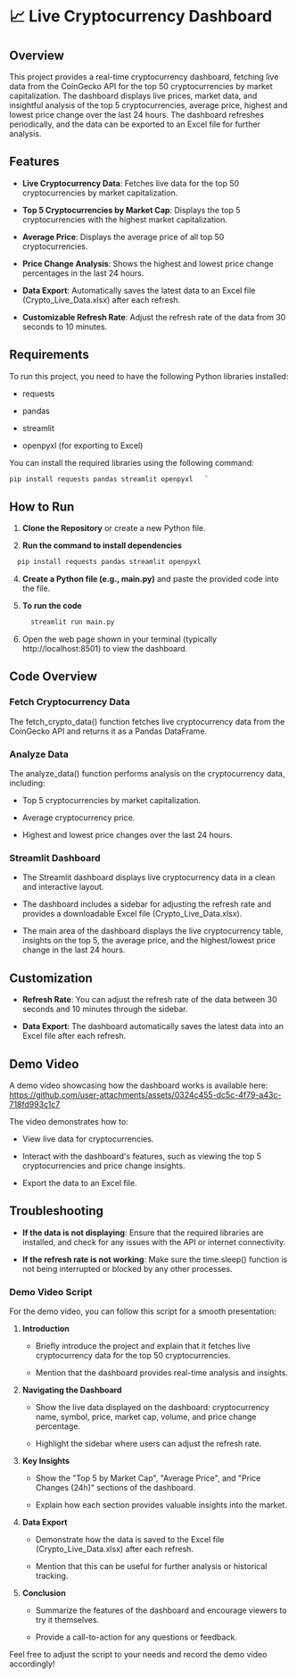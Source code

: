 
📈 Live Cryptocurrency Dashboard
================================

Overview
--------

This project provides a real-time cryptocurrency dashboard, fetching live data from the CoinGecko API for the top 50 cryptocurrencies by market capitalization. The dashboard displays live prices, market data, and insightful analysis of the top 5 cryptocurrencies, average price, highest and lowest price change over the last 24 hours. The dashboard refreshes periodically, and the data can be exported to an Excel file for further analysis.

Features
--------

*   **Live Cryptocurrency Data**: Fetches live data for the top 50 cryptocurrencies by market capitalization.
    
*   **Top 5 Cryptocurrencies by Market Cap**: Displays the top 5 cryptocurrencies with the highest market capitalization.
    
*   **Average Price**: Displays the average price of all top 50 cryptocurrencies.
    
*   **Price Change Analysis**: Shows the highest and lowest price change percentages in the last 24 hours.
    
*   **Data Export**: Automatically saves the latest data to an Excel file (Crypto\_Live\_Data.xlsx) after each refresh.
    
*   **Customizable Refresh Rate**: Adjust the refresh rate of the data from 30 seconds to 10 minutes.
    

Requirements
------------

To run this project, you need to have the following Python libraries installed:

*   requests
    
*   pandas
    
*   streamlit
    
*   openpyxl (for exporting to Excel)
    

You can install the required libraries using the following command:
 ```bash
 pip install requests pandas streamlit openpyxl   `
```

How to Run
----------

1.  **Clone the Repository** or create a new Python file.
    
2. **Run the command to install dependencies**
  ```bash
    pip install requests pandas streamlit openpyxl
  ```
4.  **Create a Python file (e.g., main.py)** and paste the provided code into the file.
    
5.  **To run the code**
    ```bash
      streamlit run main.py
    ```
7.  Open the web page shown in your terminal (typically http://localhost:8501) to view the dashboard.
    

Code Overview
-------------

### Fetch Cryptocurrency Data

The fetch\_crypto\_data() function fetches live cryptocurrency data from the CoinGecko API and returns it as a Pandas DataFrame.

### Analyze Data

The analyze\_data() function performs analysis on the cryptocurrency data, including:

*   Top 5 cryptocurrencies by market capitalization.
    
*   Average cryptocurrency price.
    
*   Highest and lowest price changes over the last 24 hours.
    

### Streamlit Dashboard

*   The Streamlit dashboard displays live cryptocurrency data in a clean and interactive layout.
    
*   The dashboard includes a sidebar for adjusting the refresh rate and provides a downloadable Excel file (Crypto\_Live\_Data.xlsx).
    
*   The main area of the dashboard displays the live cryptocurrency table, insights on the top 5, the average price, and the highest/lowest price change in the last 24 hours.
    

Customization
-------------

*   **Refresh Rate**: You can adjust the refresh rate of the data between 30 seconds and 10 minutes through the sidebar.
    
*   **Data Export**: The dashboard automatically saves the latest data into an Excel file after each refresh.
    

Demo Video
----------

A demo video showcasing how the dashboard works is available here:
https://github.com/user-attachments/assets/0324c455-dc5c-4f79-a43c-718fd993c1c7

The video demonstrates how to:

*   View live data for cryptocurrencies.
    
*   Interact with the dashboard's features, such as viewing the top 5 cryptocurrencies and price change insights.
    
*   Export the data to an Excel file.
    

Troubleshooting
---------------

*   **If the data is not displaying**: Ensure that the required libraries are installed, and check for any issues with the API or internet connectivity.
    
*   **If the refresh rate is not working**: Make sure the time.sleep() function is not being interrupted or blocked by any other processes.
    


### Demo Video Script

For the demo video, you can follow this script for a smooth presentation:

1.  **Introduction** 
    
    *   Briefly introduce the project and explain that it fetches live cryptocurrency data for the top 50 cryptocurrencies.
        
    *   Mention that the dashboard provides real-time analysis and insights.
        
2.  **Navigating the Dashboard** 
    
    *   Show the live data displayed on the dashboard: cryptocurrency name, symbol, price, market cap, volume, and price change percentage.
        
    *   Highlight the sidebar where users can adjust the refresh rate.
        
3.  **Key Insights**
    
    *   Show the "Top 5 by Market Cap", "Average Price", and "Price Changes (24h)" sections of the dashboard.
        
    *   Explain how each section provides valuable insights into the market.
        
4.  **Data Export** 
    
    *   Demonstrate how the data is saved to the Excel file (Crypto\_Live\_Data.xlsx) after each refresh.
        
    *   Mention that this can be useful for further analysis or historical tracking.
        
5.  **Conclusion**
    
    *   Summarize the features of the dashboard and encourage viewers to try it themselves.
        
    *   Provide a call-to-action for any questions or feedback.
        

Feel free to adjust the script to your needs and record the demo video accordingly!
